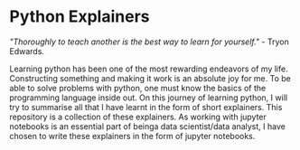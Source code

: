 # Python Explainers

*"Thoroughly to teach another is the best way to learn for yourself."* - Tryon Edwards.

Learning python has been one of the most rewarding endeavors of my life. Constructing something and making it work is an absolute joy for me.
To be able to solve problems with python, one must know the basics of the programming language inside out. On this journey of learning python,
I will try to summarise all that I have learnt in the form of short explainers. This repository is a collection of these explainers. 
As working with jupyter notebooks is an essential part of beinga data scientist/data analyst, I have chosen to write these explainers in the form of jupyter notebooks. 

